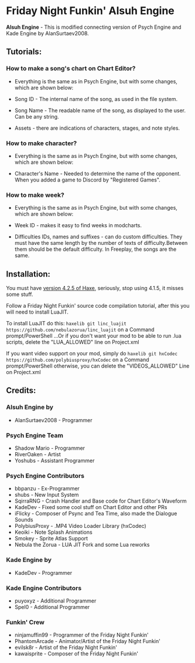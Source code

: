 # Friday Night Funkin' Alsuh Engine

**Alsuh Engine** - This is modified connecting version of Psych Engine and Kade Engine by AlanSurtaev2008.

## Tutorials:
### How to make a song's chart on Chart Editor?
- Everything is the same as in Psych Engine, but with some changes, which are shown below:

- Song ID - The internal name of the song, as used in the file system.
- Song Name - The readable name of the song, as displayed to the user. Can be any string.
- Assets - there are indications of characters, stages, and note styles.

### How to make character?
- Everything is the same as in Psych Engine, but with some changes, which are shown below:

- Character's Name - Needed to determine the name of the opponent. When you added a game to Discord by "Registered Games".

### How to make week?
- Everything is the same as in Psych Engine, but with some changes, which are shown below:

- Week ID - makes it easy to find weeks in modcharts.
- Difficulties IDs, names and suffixes - can do custom difficulties. They must have the same length by the number of texts of difficulty.Between them should be the default difficulty. In Freeplay, the songs are the same.

## Installation:
You must have [version 4.2.5 of Haxe](https://haxe.org/download/version/4.2.5/), seriously, stop using 4.1.5, it misses some stuff.

Follow a Friday Night Funkin' source code compilation tutorial, after this you will need to install LuaJIT.

To install LuaJIT do this: `haxelib git linc_luajit https://github.com/nebulazorua/linc_luajit` on a Command prompt/PowerShell
...Or if you don't want your mod to be able to run .lua scripts, delete the "LUA_ALLOWED" line on Project.xml

If you want video support on your mod, simply do `haxelib git hxCodec https://github.com/polybiusproxy/hxCodec` on a Command prompt/PowerShell
otherwise, you can delete the "VIDEOS_ALLOWED" Line on Project.xml

## Credits:
### Alsuh Engine by
- AlanSurtaev2008 - Programmer

### Psych Engine Team
- Shadow Mario - Programmer
- RiverOaken - Artist
- Yoshubs - Assistant Programmer

### Psych Engine Contributors
- bbpanzu - Ex-Programmer
- shubs - New Input System
- SqirraRNG - Crash Handler and Base code for Chart Editor's Waveform
- KadeDev - Fixed some cool stuff on Chart Editor and other PRs
- iFlicky - Composer of Psync and Tea Time, also made the Dialogue Sounds
- PolybiusProxy - .MP4 Video Loader Library (hxCodec)
- Keoiki - Note Splash Animations
- Smokey - Sprite Atlas Support
- Nebula the Zorua - LUA JIT Fork and some Lua reworks

### Kade Engine by
- KadeDev - Programmer

### Kade Engine Contributors
- puyoxyz - Additional Programmer
- Spel0 - Additional Programmer

### Funkin' Crew
- ninjamuffin99 - Programmer of the Friday Night Funkin'
- PhantomArcade - Animator/Artist of the Friday Night Funkin'
- evilsk8r - Artist of the Friday Night Funkin'
- kawaisprite - Composer of the Friday Night Funkin'